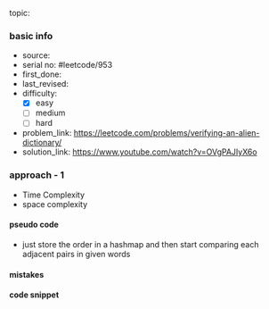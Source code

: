 topic:

### basic info
- source: 
- serial no: #leetcode/953 
- first_done:
- last_revised:
- difficulty:
	- [x] easy
	- [ ] medium
	- [ ] hard
- problem_link: https://leetcode.com/problems/verifying-an-alien-dictionary/ 
- solution_link: https://www.youtube.com/watch?v=OVgPAJIyX6o

### approach - 1
- Time Complexity
- space complexity

#### pseudo code
- just store the order in a hashmap and then start comparing each adjacent pairs in given words
#### mistakes

#### code snippet
```python

```